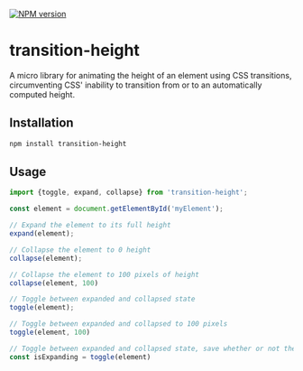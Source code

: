 [![NPM version](https://img.shields.io/npm/v/transition-height.svg?style=flat)](https://www.npmjs.org/package/transition-height)


# transition-height

A micro library for animating the height of an element using CSS transitions, circumventing CSS' inability to transition from or to an automatically computed height.

## Installation

```bash
npm install transition-height
```

## Usage

```js
import {toggle, expand, collapse} from 'transition-height';

const element = document.getElementById('myElement');

// Expand the element to its full height
expand(element);

// Collapse the element to 0 height
collapse(element);

// Collapse the element to 100 pixels of height
collapse(element, 100)

// Toggle between expanded and collapsed state
toggle(element);

// Toggle between expanded and collapsed to 100 pixels
toggle(element, 100)

// Toggle between expanded and collapsed state, save whether or not the element started to collapse or expand
const isExpanding = toggle(element)

```